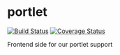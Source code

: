portlet
=======
[![Build Status](https://secure.travis-ci.org/instaclick/portlet.png)](http://travis-ci.org/instaclick/portlet)
[![Coverage Status](https://coveralls.io/repos/instaclick/portlet/badge.png)](https://coveralls.io/r/instaclick/portlet)

Frontend side for our portlet support

